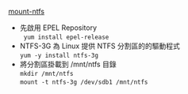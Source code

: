 [mount-ntfs](http://www.phpini.com/linux/rhel-centos-fedora-mount-ntfs-partition)   
* 先啟用 EPEL Repository  
` yum install epel-release`
* NTFS-3G 為 Linux 提供 NTFS 分割區的的驅動程式  
`yum -y install ntfs-3g`
* 將分割區掛載到 /mnt/ntfs 目錄  
`mkdir /mnt/ntfs`  
`mount -t ntfs-3g /dev/sdb1 /mnt/ntfs`
